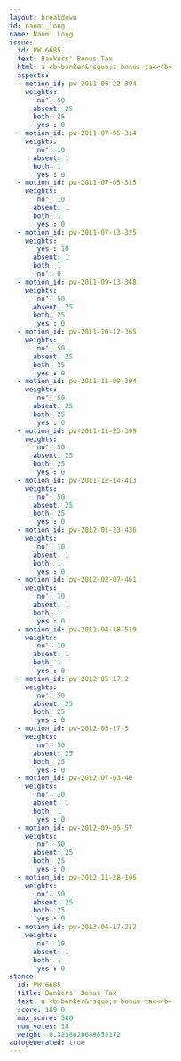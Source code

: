 ```yaml
---
layout: breakdown
id: naomi_long
name: Naomi Long
issue:
  id: PW-6685
  text: Bankers' Bonus Tax
  html: a <b>banker&rsquo;s bonus tax</b>
  aspects:
  - motion_id: pw-2011-06-22-304
    weights:
      'no': 50
      absent: 25
      both: 25
      'yes': 0
  - motion_id: pw-2011-07-05-314
    weights:
      'no': 10
      absent: 1
      both: 1
      'yes': 0
  - motion_id: pw-2011-07-05-315
    weights:
      'no': 10
      absent: 1
      both: 1
      'yes': 0
  - motion_id: pw-2011-07-13-325
    weights:
      'yes': 10
      absent: 1
      both: 1
      'no': 0
  - motion_id: pw-2011-09-13-348
    weights:
      'no': 50
      absent: 25
      both: 25
      'yes': 0
  - motion_id: pw-2011-10-12-365
    weights:
      'no': 50
      absent: 25
      both: 25
      'yes': 0
  - motion_id: pw-2011-11-09-394
    weights:
      'no': 50
      absent: 25
      both: 25
      'yes': 0
  - motion_id: pw-2011-11-23-399
    weights:
      'no': 50
      absent: 25
      both: 25
      'yes': 0
  - motion_id: pw-2011-12-14-413
    weights:
      'no': 50
      absent: 25
      both: 25
      'yes': 0
  - motion_id: pw-2012-01-23-436
    weights:
      'no': 10
      absent: 1
      both: 1
      'yes': 0
  - motion_id: pw-2012-02-07-461
    weights:
      'no': 10
      absent: 1
      both: 1
      'yes': 0
  - motion_id: pw-2012-04-18-519
    weights:
      'no': 10
      absent: 1
      both: 1
      'yes': 0
  - motion_id: pw-2012-05-17-2
    weights:
      'no': 50
      absent: 25
      both: 25
      'yes': 0
  - motion_id: pw-2012-05-17-3
    weights:
      'no': 50
      absent: 25
      both: 25
      'yes': 0
  - motion_id: pw-2012-07-03-40
    weights:
      'no': 10
      absent: 1
      both: 1
      'yes': 0
  - motion_id: pw-2012-09-05-57
    weights:
      'no': 50
      absent: 25
      both: 25
      'yes': 0
  - motion_id: pw-2012-11-28-106
    weights:
      'no': 50
      absent: 25
      both: 25
      'yes': 0
  - motion_id: pw-2013-04-17-212
    weights:
      'no': 10
      absent: 1
      both: 1
      'yes': 0
stance:
  id: PW-6685
  title: Bankers' Bonus Tax
  text: a <b>banker&rsquo;s bonus tax</b>
  score: 189.0
  max_score: 580
  num_votes: 18
  weight: 0.3258620689655172
autogenerated: true
---
```

